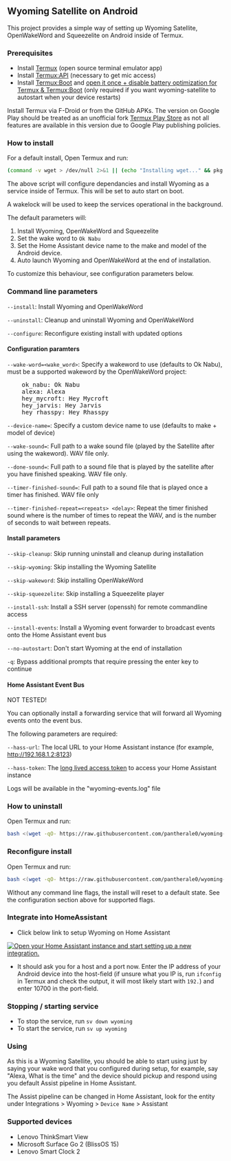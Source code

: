 ## Wyoming Satellite on Android

This project provides a simple way of setting up Wyoming Satellite, OpenWakeWord and Squeezelite on Android inside of Termux.

### Prerequisites

- Install [Termux](https://github.com/termux/termux-app) (open source terminal emulator app)
- Install [Termux:API](https://github.com/termux/termux-api) (necessary to get mic access)
- Install [Termux:Boot](https://github.com/termux/termux-boot) and [open it once + disable battery optimization for Termux & Termux:Boot](https://wiki.termux.com/wiki/Termux:Boot) (only required if you want wyoming-satellite to autostart when your device restarts)

Install Termux via F-Droid or from the GitHub APKs. The version on Google Play should be treated as an unofficial fork [Termux Play Store](https://github.com/termux/termux-app/discussions/4000) as not all features are available in this version due to Google Play publishing policies.

### How to install

For a default install, Open Termux and run:

``` Bash
(command -v wget > /dev/null 2>&1 || (echo "Installing wget..." && pkg install -y wget)) && bash <(wget -qO- https://raw.githubusercontent.com/pantherale0/wyoming-satellite-termux/refs/heads/merged/setup.sh) --install

```

The above script will configure dependancies and install Wyoming as a service inside of Termux. This will be set to auto start on boot.

A wakelock will be used to keep the services operational in the background.

The default parameters will:
1. Install Wyoming, OpenWakeWord and Squeezelite
2. Set the wake word to `Ok Nabu`
3. Set the Home Assistant device name to the make and model of the Android device.
4. Auto launch Wyoming and OpenWakeWord at the end of installation.

To customize this behaviour, see configuration parameters below.

### Command line parameters

`--install`: Install Wyoming and OpenWakeWord

`--uninstall`: Cleanup and uninstall Wyoming and OpenWakeWord

`--configure`: Reconfigure existing install with updated options

#### Configuration paramters

`--wake-word=<wake_word>`: Specify a wakeword to use (defaults to Ok Nabu), must be a supported wakeword by the OpenWakeWord project:
<pre>
    ok_nabu: Ok Nabu
    alexa: Alexa
    hey_mycroft: Hey Mycroft
    hey_jarvis: Hey Jarvis
    hey_rhasspy: Hey Rhasspy
</pre>

`--device-name=`: Specify a custom device name to use (defaults to make + model of device)

`--wake-sound=`: Full path to a wake sound file (played by the Satellite after using the wakeword). WAV file only.

`--done-sound=`: Full path to a sound file that is played by the satellite after you have finished speaking. WAV file only.

`--timer-finished-sound=`: Full path to a sound file that is played once a timer has finished. WAV file only

`--timer-finished-repeat=<repeats> <delay>`: Repeat the timer finished sound where <repeats> is the number of times to repeat the WAV, and <delay> is the number of seconds to wait between repeats.

#### Install parameters

`--skip-cleanup`: Skip running uninstall and cleanup during installation

`--skip-wyoming`: Skip installing the Wyoming Satellite

`--skip-wakeword`: Skip installing OpenWakeWord

`--skip-squeezelite`: Skip installing a Squeezelite player

`--install-ssh`: Install a SSH server (openssh) for remote commandline access

`--install-events`: Install a Wyoming event forwarder to broadcast events onto the Home Assistant event bus

`--no-autostart`: Don't start Wyoming at the end of installation

`-q`: Bypass additional prompts that require pressing the enter key to continue

#### Home Assistant Event Bus

NOT TESTED!

You can optionally install a forwarding service that will forward all Wyoming events onto the event bus.

The following parameters are required:

`--hass-url`: The local URL to your Home Assistant instance (for example, http://192.168.1.2:8123)

`--hass-token`: The [long lived access token](https://community.home-assistant.io/t/how-to-get-long-lived-access-token/162159/5?u=11harveyj) to access your Home Assistant instance

Logs will be available in the "wyoming-events.log" file

### How to uninstall

Open Termux and run:

``` Bash
bash <(wget -qO- https://raw.githubusercontent.com/pantherale0/wyoming-satellite-termux/refs/heads/merged/setup.sh) --uninstall
```

### Reconfigure install

Open Termux and run:
``` Bash
bash <(wget -qO- https://raw.githubusercontent.com/pantherale0/wyoming-satellite-termux/refs/heads/merged/setup.sh) --configure
```

Without any command line flags, the install will reset to a default state. See the configuration section above for supported flags.

### Integrate into HomeAssistant

- Click below link to setup Wyoming on Home Assistant

[![Open your Home Assistant instance and start setting up a new integration.](https://my.home-assistant.io/badges/config_flow_start.svg)](https://my.home-assistant.io/redirect/config_flow_start/?domain=wyoming)

- It should ask you for a host and a port now. Enter the IP address of your Android device into the host-field (if unsure what you IP is, run `ifconfig` in Termux and check the output, it will most likely start with `192.`) and enter 10700 in the port-field.

### Stopping / starting service

- To stop the service, run `sv down wyoming`
- To start the service, run `sv up wyoming`

### Using

As this is a Wyoming Satellite, you should be able to start using just by saying your wake word that you configured during setup, for example, say "Alexa, What is the time" and the device should pickup and respond using you default Assist pipeline in Home Assistant. 

The Assist pipeline can be changed in Home Assistant, look for the entity under Integrations > Wyoming > `Device Name` > Assistant

### Supported devices

- Lenovo ThinkSmart View
- Microsoft Surface Go 2 (BlissOS 15)
- Lenovo Smart Clock 2
